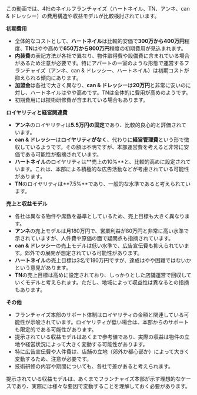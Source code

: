 この動画では、4社のネイルフランチャイズ（ハートネイル、TN、アンネ、can & ドレッシー）の費用構造や収益モデルが比較検討されています。

**初期費用**

- 全体的なコストとして、**ハートネイル**は比較的安価で**300万から400万円**程度、**TN**はやや高めで**650万から800万円**程度の初期費用が見込まれます。
- **内装費**の表記方法が各社で異なり、物件取得費や設備費に含まれている場合があるため注意が必要です。特にアパートの一室のような形態で運営するフランチャイズ（アンネ、can & ドレッシー、ハートネイル）は初期コストが抑えられる傾向にあります。
- **加盟金**は各社で大きく異なり、**can & ドレッシー**は**20万円**と非常に安いのに対し、ハートネイルはやや高めです。TNは全体的に費用が高めのようです。
- 初期費用には技術研修費が含まれている場合もあります。

**ロイヤリティと経営関連費**

- **アンネ**のロイヤリティは**5.5万円の固定**であり、比較的良心的と評価されています。
- **can & ドレッシー**は**ロイヤリティがなく**、代わりに**経営管理費**という形で徴収しているようです。その額は不明ですが、本部運営費を考えると非常に安価である可能性が指摘されています。
- **ハートネイル**のロイヤリティは**売上の10%**と、比較的高めに設定されています。これは、本部による積極的な広告活動などが考慮されている可能性があります。
- **TN**のロイヤリティは**7.5%**であり、一般的な水準であると考えられています。

**売上と収益モデル**

- 各社は異なる物件や席数を基準としているため、売上目標も大きく異なります。
- **アンネ**の売上モデルは月180万円で、営業利益が80万円と非常に高い水準で示されていますが、人件費や原価の面で疑問点も指摘されています。
- **can & ドレッシー**の売上モデルは低い水準で、広告宣伝費も抑えられています。郊外での展開が想定されている可能性があります。
- **ハートネイル**の売上目標は3名で180万円ですが、達成はやや困難ではないかという意見があります。
- **TN**の売上目標は高めに設定されており、しっかりとした店舗運営で回収していくモデルと考えられます。ただし、地域によって収益性は異なるとの指摘もあります。

**その他**

- フランチャイズ本部のサポート体制はロイヤリティの金額と関連している可能性が示唆されています。ロイヤリティが低い場合は、本部からのサポートも限定的である可能性があります。
- 提示されている収益モデルはあくまで参考値であり、実際の収益は物件の立地や経営状況によって大きく変動する可能性があります。
- 特に広告宣伝費や人件費は、店舗の立地（郊外か都心部か）によって大きく変動するため、注意が必要です。
- 技術研修の内容や期間についても、各社で差があると考えられます。

提示されている収益モデルは、あくまでフランチャイズ本部が示す理想的なケースであり、実際には様々な要因で変動することを理解しておく必要があります。